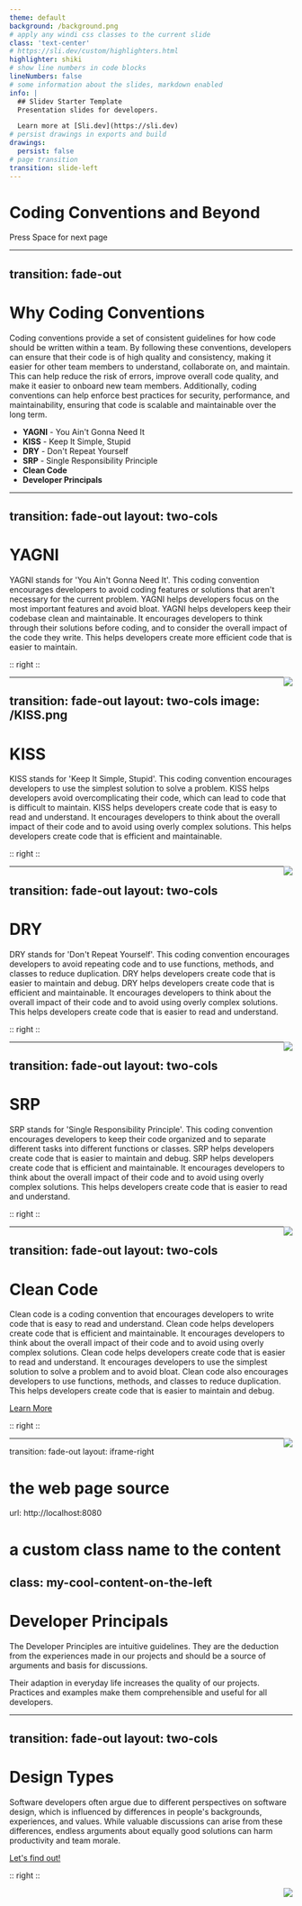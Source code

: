 ```yaml
---
theme: default
background: /background.png
# apply any windi css classes to the current slide
class: 'text-center'
# https://sli.dev/custom/highlighters.html
highlighter: shiki
# show line numbers in code blocks
lineNumbers: false
# some information about the slides, markdown enabled
info: |
  ## Slidev Starter Template
  Presentation slides for developers.

  Learn more at [Sli.dev](https://sli.dev)
# persist drawings in exports and build
drawings:
  persist: false
# page transition
transition: slide-left
---
```


# Coding Conventions and Beyond

<div class="pt-12">
  <span @click="$slidev.nav.next" class="px-2 py-1 rounded cursor-pointer" hover="bg-white bg-opacity-10">
    Press Space for next page <carbon:arrow-right class="inline"/>
  </span>
</div>

<div class="abs-br m-6 flex gap-2">
  <a href="https://github.com/Smotherer007/coding-conventions" target="_blank" alt="GitHub"
    class="text-xl slidev-icon-btn opacity-50 !border-none !hover:text-white">
    <carbon-logo-github />
  </a>
</div>

<!--
The last comment block of each slide will be treated as slide notes. It will be visible and editable in Presenter Mode along with the slide. [Read more in the docs](https://sli.dev/guide/syntax.html#notes)
-->

---
transition: fade-out
---

# Why Coding Conventions

Coding conventions provide a set of consistent guidelines for how code should be written within a team. By following these conventions, developers can ensure that their code is of high quality and consistency, making it easier for other team members to understand, collaborate on, and maintain. This can help reduce the risk of errors, improve overall code quality, and make it easier to onboard new team members. Additionally, coding conventions can help enforce best practices for security, performance, and maintainability, ensuring that code is scalable and maintainable over the long term.

- **YAGNI** - You Ain't Gonna Need It
- **KISS** - Keep It Simple, Stupid
- **DRY** - Don't Repeat Yourself
- **SRP** - Single Responsibility Principle
- **Clean Code**
- **Developer Principals**

---
transition: fade-out
layout: two-cols
---

# YAGNI

YAGNI stands for 'You Ain't Gonna Need It'. This coding convention encourages developers to avoid coding features or solutions that aren't necessary for the current problem. YAGNI helps developers focus on the most important features and avoid bloat.
YAGNI helps developers keep their codebase clean and maintainable. It encourages developers to think through their solutions before coding, and to consider the overall impact of the code they write. This helps developers create more efficient code that is easier to maintain.

:: right ::

<img src="/YAGNI.png" style="max-height: 80%; float:right" />

---
transition: fade-out
layout: two-cols
image: /KISS.png
---

# KISS

KISS stands for 'Keep It Simple, Stupid'. This coding convention encourages developers to use the simplest solution to solve a problem. KISS helps developers avoid overcomplicating their code, which can lead to code that is difficult to maintain.
KISS helps developers create code that is easy to read and understand. It encourages developers to think about the overall impact of their code and to avoid using overly complex solutions. This helps developers create code that is efficient and maintainable.

:: right ::

<img src="/KISS.png" style="max-height: 90%; float:right" />

---
transition: fade-out
layout: two-cols
---

# DRY

DRY stands for 'Don't Repeat Yourself'. This coding convention encourages developers to avoid repeating code and to use functions, methods, and classes to reduce duplication. DRY helps developers create code that is easier to maintain and debug.
DRY helps developers create code that is efficient and maintainable. It encourages developers to think about the overall impact of their code and to avoid using overly complex solutions. This helps developers create code that is easier to read and understand.

:: right ::

<img src="/DRY.png" style="max-height: 80%; float:right" />

---
transition: fade-out
layout: two-cols
---

# SRP

SRP stands for 'Single Responsibility Principle'. This coding convention encourages developers to keep their code organized and to separate different tasks into different functions or classes. SRP helps developers create code that is easier to maintain and debug.
SRP helps developers create code that is efficient and maintainable. It encourages developers to think about the overall impact of their code and to avoid using overly complex solutions. This helps developers create code that is easier to read and understand.

:: right ::

<img src="/SRP.png" style="float:right" />

---
transition: fade-out
layout: two-cols
---

# Clean Code

Clean code is a coding convention that encourages developers to write code that is easy to read and understand. Clean code helps developers create code that is efficient and maintainable. It encourages developers to think about the overall impact of their code and to avoid using overly complex solutions.
Clean code helps developers create code that is easier to read and understand. It encourages developers to use the simplest solution to solve a problem and to avoid bloat. Clean code also encourages developers to use functions, methods, and classes to reduce duplication. This helps developers create code that is easier to maintain and debug.


[Learn More](https://clean-code-developer.de/die-grade/)

:: right ::

<img src="/CleanCode.png" style="max-height: 90%; float:right" />

---
transition: fade-out
layout: iframe-right

# the web page source
url: http://localhost:8080

# a custom class name to the content
class: my-cool-content-on-the-left
---

# Developer Principals

The Developer Principles are intuitive guidelines. They are the deduction from the experiences made in our projects and should be a source of arguments and basis for discussions.

Their adaption in everyday life increases the quality of our projects. Practices and examples make them comprehensible and useful for all developers.

---
transition: fade-out
layout: two-cols
---

# Design Types

Software developers often argue due to different perspectives on software design, which is influenced by differences in people's backgrounds, experiences, and values. While valuable discussions can arise from these differences, endless arguments about equally good solutions can harm productivity and team morale.


[Let's find out!](https://design-types.net/test_yourself.html)

:: right ::

<img src="/Design_Types_logo.png" style="max-height: 90%; float:right" />